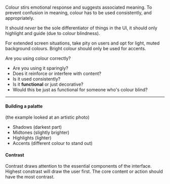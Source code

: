 Colour stirs emotional response and suggests associated meaning.  To prevent confusion in meaning, colour has to be used consistently, and appropriately.

It should *never* be the sole differentiator of things in the UI, it should only highlight and guide (due to colour blindness).

For extended screen situations, take pity on users and opt for light, muted background colours.  Bright colour should only be used for accents.

Are you using colour correctly?
- Are you using it sparingly?
- Does it reinforce or interfere with content?
- Is it used consistently?
- Is it **functional** or just decorative?
- Would this be just as functional for someone who's colour blind?

---

#### Building a palatte

(the example looked at an artistic photo)

- Shadows (darkest part)
- Midtones (slightly brighter)
- Highlights (lighter)
- Accents (different colour to stand out)

#### Contrast

Contrast draws attention to the essential components of the interface.  Highest constrast will draw the user first.  The core content or action should have the most contrast.

